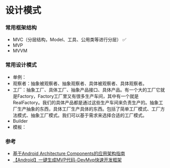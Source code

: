 # 设计模式

### 常用框架结构
* MVC（分层结构，Model、工具、公用类等进行分层） ✅
* MVP
* MVVM

### 常用设计模式
* 单例：
* 观察者：抽象被观察者、抽象观察者、具体被观察者、具体观察者。
* 工厂：抽象工厂、具体工厂、抽象产品接口、具体产品。有一个大的工厂它就是Factory，Factory工厂里又有很多生产车间，其中有一个就是RealFactory。我们的具体产品都是通过这些生产车间来负责生产的。抽象工厂生产抽象的东西，具体工厂生产具体的东西。包括了简单工厂模式、工厂方法模式、抽象工厂模式。我们可以基于需求来选择合适的工厂模式。
* Builder
* 模板：


### 参考
* [基于Android Architecture Components的应用架构指南](http://cdc.tencent.com/2017/06/29/基于android-architecture-components的应用架构指南/)
* [【Android】一键生成MVP代码-DevMvp快速开发框架](https://juejin.im/post/5ac4a0cef265da23994ec02a)